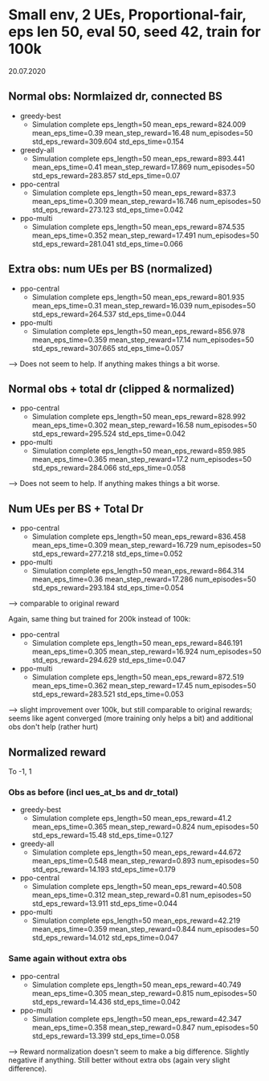 # Small env, 2 UEs, Proportional-fair, eps len 50, eval 50, seed 42, train for 100k

20.07.2020

## Normal obs: Normlaized dr, connected BS

* greedy-best
    * Simulation complete            eps_length=50 mean_eps_reward=824.009 mean_eps_time=0.39 mean_step_reward=16.48 num_episodes=50 std_eps_reward=309.604 std_eps_time=0.154
* greedy-all
    * Simulation complete            eps_length=50 mean_eps_reward=893.441 mean_eps_time=0.41 mean_step_reward=17.869 num_episodes=50 std_eps_reward=283.857 std_eps_time=0.07
* ppo-central
    * Simulation complete            eps_length=50 mean_eps_reward=837.3 mean_eps_time=0.309 mean_step_reward=16.746 num_episodes=50 std_eps_reward=273.123 std_eps_time=0.042
* ppo-multi
    * Simulation complete            eps_length=50 mean_eps_reward=874.535 mean_eps_time=0.352 mean_step_reward=17.491 num_episodes=50 std_eps_reward=281.041 std_eps_time=0.066

## Extra obs: num UEs per BS (normalized)

* ppo-central
    * Simulation complete            eps_length=50 mean_eps_reward=801.935 mean_eps_time=0.31 mean_step_reward=16.039 num_episodes=50 std_eps_reward=264.537 std_eps_time=0.044
* ppo-multi
    * Simulation complete            eps_length=50 mean_eps_reward=856.978 mean_eps_time=0.359 mean_step_reward=17.14 num_episodes=50 std_eps_reward=307.665 std_eps_time=0.057

--> Does not seem to help. If anything makes things a bit worse.


## Normal obs + total dr (clipped & normalized)

* ppo-central
    * Simulation complete            eps_length=50 mean_eps_reward=828.992 mean_eps_time=0.302 mean_step_reward=16.58 num_episodes=50 std_eps_reward=295.524 std_eps_time=0.042
* ppo-multi
    * Simulation complete            eps_length=50 mean_eps_reward=859.985 mean_eps_time=0.365 mean_step_reward=17.2 num_episodes=50 std_eps_reward=284.066 std_eps_time=0.058

--> Does not seem to help. If anything makes things a bit worse.


## Num UEs per BS + Total Dr

* ppo-central
    * Simulation complete            eps_length=50 mean_eps_reward=836.458 mean_eps_time=0.309 mean_step_reward=16.729 num_episodes=50 std_eps_reward=277.218 std_eps_time=0.052
* ppo-multi
    * Simulation complete            eps_length=50 mean_eps_reward=864.314 mean_eps_time=0.36 mean_step_reward=17.286 num_episodes=50 std_eps_reward=293.184 std_eps_time=0.054

--> comparable to original reward

Again, same thing but trained for 200k instead of 100k:

* ppo-central
    * Simulation complete            eps_length=50 mean_eps_reward=846.191 mean_eps_time=0.305 mean_step_reward=16.924 num_episodes=50 std_eps_reward=294.629 std_eps_time=0.047
* ppo-multi
    * Simulation complete            eps_length=50 mean_eps_reward=872.519 mean_eps_time=0.362 mean_step_reward=17.45 num_episodes=50 std_eps_reward=283.521 std_eps_time=0.053

--> slight improvement over 100k, but still comparable to original rewards; seems like agent converged (more training only helps a bit) and additional obs don't help (rather hurt)

## Normalized reward

To -1, 1

### Obs as before (incl ues_at_bs and dr_total)

* greedy-best
    * Simulation complete            eps_length=50 mean_eps_reward=41.2 mean_eps_time=0.365 mean_step_reward=0.824 num_episodes=50 std_eps_reward=15.48 std_eps_time=0.127
* greedy-all
    * Simulation complete            eps_length=50 mean_eps_reward=44.672 mean_eps_time=0.548 mean_step_reward=0.893 num_episodes=50 std_eps_reward=14.193 std_eps_time=0.179
* ppo-central
    * Simulation complete            eps_length=50 mean_eps_reward=40.508 mean_eps_time=0.312 mean_step_reward=0.81 num_episodes=50 std_eps_reward=13.911 std_eps_time=0.044
* ppo-multi
    * Simulation complete            eps_length=50 mean_eps_reward=42.219 mean_eps_time=0.359 mean_step_reward=0.844 num_episodes=50 std_eps_reward=14.012 std_eps_time=0.047
    
    
### Same again without extra obs

* ppo-central
    * Simulation complete            eps_length=50 mean_eps_reward=40.749 mean_eps_time=0.305 mean_step_reward=0.815 num_episodes=50 std_eps_reward=14.436 std_eps_time=0.042
* ppo-multi
    * Simulation complete            eps_length=50 mean_eps_reward=42.347 mean_eps_time=0.358 mean_step_reward=0.847 num_episodes=50 std_eps_reward=13.399 std_eps_time=0.058

--> Reward normalization doesn't seem to make a big difference. Slightly negative if anything. Still better without extra obs (again very slight difference).
